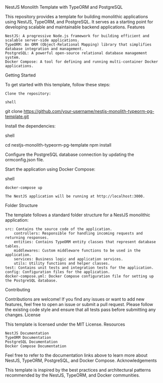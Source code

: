 NestJS Monolith Template with TypeORM and PostgreSQL

This repository provides a template for building monolithic applications using NestJS, TypeORM, and PostgreSQL. It serves as a starting point for developing scalable and maintainable backend applications.
Features

    NestJS: A progressive Node.js framework for building efficient and scalable server-side applications.
    TypeORM: An ORM (Object-Relational Mapping) library that simplifies database integration and management.
    PostgreSQL: A powerful open-source relational database management system.
    Docker Compose: A tool for defining and running multi-container Docker applications.

Getting Started

To get started with this template, follow these steps:

    Clone the repository:

    shell

git clone https://github.com/your-username/nestjs-monolith-typeorm-pg-template.git

Install the dependencies:

shell

cd nestjs-monolith-typeorm-pg-template
npm install

Configure the PostgreSQL database connection by updating the ormconfig.json file.

Start the application using Docker Compose:

shell

    docker-compose up

    The NestJS application will be running at http://localhost:3000.

Folder Structure

The template follows a standard folder structure for a NestJS monolithic application:

    src: Contains the source code of the application.
        controllers: Responsible for handling incoming requests and returning responses.
        entities: Contains TypeORM entity classes that represent database tables.
        middlewares: Custom middleware functions to be used in the application.
        services: Business logic and application services.
        utils: Utility functions and helper classes.
    test: Contains unit tests and integration tests for the application.
    config: Configuration files for the application.
    docker-compose.yml: Docker Compose configuration file for setting up the PostgreSQL database.

Contributing

Contributions are welcome! If you find any issues or want to add new features, feel free to open an issue or submit a pull request. Please follow the existing code style and ensure that all tests pass before submitting any changes.
License

This template is licensed under the MIT License.
Resources

    NestJS Documentation
    TypeORM Documentation
    PostgreSQL Documentation
    Docker Compose Documentation

Feel free to refer to the documentation links above to learn more about NestJS, TypeORM, PostgreSQL, and Docker Compose.
Acknowledgements

This template is inspired by the best practices and architectural patterns recommended by the NestJS, TypeORM, and Docker communities.
